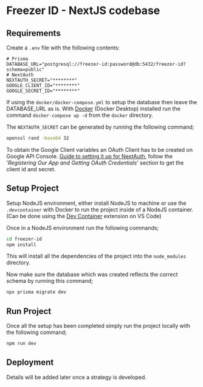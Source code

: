# Freezer ID - NextJS codebase

## Requirements

Create a `.env` file with the following contents:

```env
# Prisma
DATABASE_URL="postgresql://freezer-id:password@db:5432/freezer-id?schema=public"
# NextAuth
NEXTAUTH_SECRET="********"
GOOGLE_CLIENT_ID="********"
GOOGLE_SECRET_ID="********"
```

If using the `docker/docker-compose.yml` to setup the database then leave the DATABASE_URL as is. With [Docker](https://www.docker.com/products/docker-desktop/) (Docker Desktop) installed run the command `docker-compose up -d` from the `docker` directory.

The `NEXTAUTH_SECRET` can be generated by running the following command;

```bash
openssl rand -base64 32
```

To obtain the Google Client variables an OAuth Client has to be created on Google API Console. [Guide to setting it up for NextAuth](https://www.telerik.com/blogs/how-to-implement-google-authentication-nextjs-app-using-nextauth), follow the '*Registering Our App and Getting OAuth Credentials*' section to get the client id and secret.

## Setup Project

Setup NodeJS environment, either install NodeJS to machine or use the `.devcontainer` with Docker to run the project inside of a NodeJS container. (Can be done using the [Dev Container](https://code.visualstudio.com/docs/devcontainers/containers) extension on VS Code)

Once in a NodeJS environment run the following commands;

```bash
cd freezer-id
npm install
```

This will install all the dependencies of the project into the `node_modules` directory. 

Now make sure the database which was created reflects the correct schema by running this command;

```bash
npx prisma migrate dev
```

## Run Project

Once all the setup has been completed simply run the project locally with the following command;

```bash
npm run dev
```

## Deployment

Details will be added later once a strategy is developed.